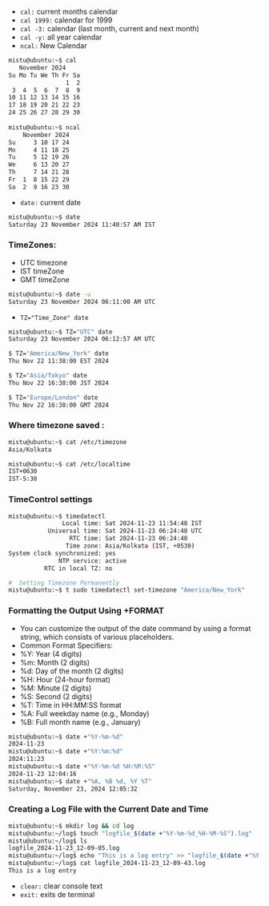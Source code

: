 
* `cal:` current months calendar
* `cal 1999:` calendar for 1999
* `cal -3:` calendar (last month, current and next month)
* `cal -y:` all year calendar
* `ncal:` New Calendar

```bash
mistu@ubuntu:~$ cal
   November 2024      
Su Mo Tu We Th Fr Sa  
                1  2  
 3  4  5  6  7  8  9  
10 11 12 13 14 15 16  
17 18 19 20 21 22 23  
24 25 26 27 28 29 30  
                      
mistu@ubuntu:~$ ncal
    November 2024     
Su     3 10 17 24   
Mo     4 11 18 25   
Tu     5 12 19 26   
We     6 13 20 27   
Th     7 14 21 28   
Fr  1  8 15 22 29   
Sa  2  9 16 23 30
```

* `date:` current date

```bash
mistu@ubuntu:~$ date
Saturday 23 November 2024 11:40:57 AM IST
```
### TimeZones:
* UTC timezone
* IST timeZone
* GMT timeZone

```bash  
mistu@ubuntu:~$ date -u
Saturday 23 November 2024 06:11:00 AM UTC
```
* ```TZ="Time_Zone" date```
```bash
mistu@ubuntu:~$ TZ="UTC" date
Saturday 23 November 2024 06:12:57 AM UTC

$ TZ="America/New_York" date
Thu Nov 22 11:38:00 EST 2024

$ TZ="Asia/Tokyo" date
Thu Nov 22 16:38:00 JST 2024

$ TZ="Europe/London" date
Thu Nov 22 16:38:00 GMT 2024
```
### Where timezone saved :
```bash
mistu@ubuntu:~$ cat /etc/timezone
Asia/Kolkata

mistu@ubuntu:~$ cat /etc/localtime 
IST+0630
IST-5:30
```
### TimeControl settings

```bash
mistu@ubuntu:~$ timedatectl
               Local time: Sat 2024-11-23 11:54:48 IST
           Universal time: Sat 2024-11-23 06:24:48 UTC
                 RTC time: Sat 2024-11-23 06:24:48
                Time zone: Asia/Kolkata (IST, +0530)
System clock synchronized: yes
              NTP service: active
          RTC in local TZ: no

#  Setting Timezone Permanently
mistu@ubuntu:~$ t sudo timedatectl set-timezone "America/New_York"
```

### Formatting the Output Using +FORMAT
* You can customize the output of the date command by using a format string, which consists of various placeholders.
* Common Format Specifiers:
* %Y: Year (4 digits)
* %m: Month (2 digits)
* %d: Day of the month (2 digits)
* %H: Hour (24-hour format)
* %M: Minute (2 digits)
* %S: Second (2 digits)
* %T: Time in HH:MM:SS format
* %A: Full weekday name (e.g., Monday)
* %B: Full month name (e.g., January)

```bash
mistu@ubuntu:~$ date +"%Y-%m-%d"
2024-11-23
mistu@ubuntu:~$ date +"%Y:%m:%d"
2024:11:23
mistu@ubuntu:~$ date +"%Y-%m-%d %H:%M:%S"
2024-11-23 12:04:16
mistu@ubuntu:~$ date +"%A, %B %d, %Y %T"
Saturday, November 23, 2024 12:05:32
```
### Creating a Log File with the Current Date and Time
```bash
mistu@ubuntu:~$ mkdir log && cd log
mistu@ubuntu:~/log$ touch "logfile_$(date +"%Y-%m-%d_%H-%M-%S").log"
mistu@ubuntu:~/log$ ls
logfile_2024-11-23_12-09-05.log
mistu@ubuntu:~/log$ echo "This is a log entry" >> "logfile_$(date +"%Y-%m-%d_%H-%M-%S").log"
mistu@ubuntu:~/log$ cat logfile_2024-11-23_12-09-43.log 
This is a log entry

```
  
* `clear:` clear console text
* `exit:` exits de terminal
